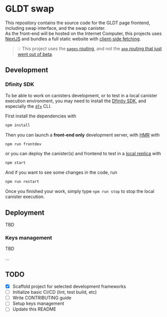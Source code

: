 # GLDT swap
This repository contains the source code for the GLDT page frontend, including swap interface, and the swap canister.  
As the front-end will be hosted on the Internet Computer, this projects uses [NextJS](https://nextjs.org/docs) and bundles a full static website with [client-side fetching](https://nextjs.org/docs/pages/building-your-application/data-fetching/client-side).

> :bulb: This project uses the [`pages` routing](https://nextjs.org/docs/getting-started/project-structure#pages-routing-conventions), and not the [`app` routing that just went out of beta](https://nextjs.org/blog/next-13-4#nextjs-app-router).

## Development
### Dfinity SDK
To be able to work on canisters development, or to test in a local canister execution environment, you may need to install the [Dfinity SDK](https://github.com/dfinity/sdk), and especially the [`dfx`](https://internetcomputer.org/docs/current/references/cli-reference/) CLI.

First install the dependencies with
```sh
npm install
```
Then you can launch a **front-end only** development server, with [HMR](https://webpack.js.org/concepts/hot-module-replacement/) with
```sh
npm run frontdev
```
or you can deploy the canister(s) and frontend to test in a [local replica](https://internetcomputer.org/docs/current/references/cli-reference/dfx-start#local-server-configuration) with
```sh
npm start
```
And if you want to see some changes in the code, run
```sh
npm run restart
```
Once you finished your work, simply type `npm run stop` to stop the local canister execution.

## Deployment
TBD

### Keys management
TBD

...

## TODO
- [x] Scaffold project for selected development frameworks
- [ ] Initialize basic CI/CD (lint, test build, etc)
- [ ] Write CONTRIBUTING guide
- [ ] Setup keys management
- [ ] Update this README
